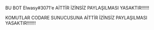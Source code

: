 BU BOT Elwasy#3071'e AİTTİR İZİNSİZ PAYLAŞILMASI YASAKTIR!!!!!!




KOMUTLAR CODARE SUNUCUSUNA AİTTİR  İZİNSİZ PAYLAŞILMASI YASAKTIR!!!!!!!
